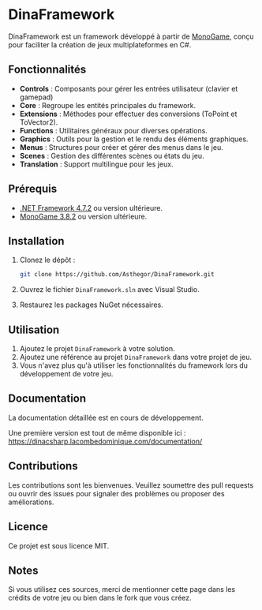 # DinaFramework

DinaFramework est un framework développé à partir de [MonoGame](https://github.com/MonoGame/MonoGame), conçu pour faciliter la création de jeux multiplateformes en C#.

## Fonctionnalités

- **Controls** : Composants pour gérer les entrées utilisateur (clavier et gamepad)
- **Core** : Regroupe les entités principales du framework.
- **Extensions** : Méthodes pour effectuer des conversions (ToPoint et ToVector2).
- **Functions** : Utilitaires généraux pour diverses opérations.
- **Graphics** : Outils pour la gestion et le rendu des éléments graphiques.
- **Menus** : Structures pour créer et gérer des menus dans le jeu.
- **Scenes** : Gestion des différentes scènes ou états du jeu.
- **Translation** : Support multilingue pour les jeux.



## Prérequis

- [.NET Framework 4.7.2](https://dotnet.microsoft.com/download/dotnet-framework/net472) ou version ultérieure.
- [MonoGame 3.8.2](https://github.com/MonoGame/MonoGame/releases/tag/v3.8.2) ou version ultérieure.

## Installation

1. Clonez le dépôt :

   ```bash
   git clone https://github.com/Asthegor/DinaFramework.git
   ```

2. Ouvrez le fichier `DinaFramework.sln` avec Visual Studio.
3. Restaurez les packages NuGet nécessaires.

## Utilisation

1. Ajoutez le projet `DinaFramework` à votre solution.
2. Ajoutez une référence au projet `DinaFramework` dans votre projet de jeu.
3. Vous n'avez plus qu'à utiliser les fonctionnalités du framework lors du développement de votre jeu.

## Documentation

La documentation détaillée est en cours de développement.

Une première version est tout de même disponible ici : https://dinacsharp.lacombedominique.com/documentation/

## Contributions

Les contributions sont les bienvenues. Veuillez soumettre des pull requests ou ouvrir des issues pour signaler des problèmes ou proposer des améliorations.

## Licence

Ce projet est sous licence MIT.

## Notes

Si vous utilisez ces sources, merci de mentionner cette page dans les crédits de votre jeu ou bien dans le fork que vous créez.
